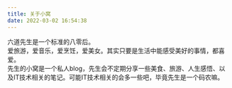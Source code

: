 ```yaml
---
title: 关于小窝
date: 2022-03-02 16:54:38
---
```

六道先生是一个标准的八零后。<br>爱旅游，爱音乐，爱烹饪，爱美女。其实只要是生活中能感受美好的事情，都喜爱。<br>先生的小窝是一个私人blog，先生会不定期分享一些美食、旅游、人生感悟、以及IT技术相关的笔记。可能IT技术相关的会多一些吧，毕竟先生是一个码农嘛。